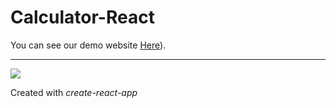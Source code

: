 # Calculator-React
You can see our demo website [Here](https://main--phenomenal-belekoy-c0e7e4.netlify.app/)).
<hr/>
<img src="https://images.unsplash.com/photo-1628935687655-8530bb7211bc?ixlib=rb-4.0.3&ixid=MnwxMjA3fDB8MHxzZWFyY2h8MTh8fGNhbGN1bGF0b3J8ZW58MHx8MHx8&auto=format&fit=crop&w=500&q=60" />

Created with *create-react-app*
